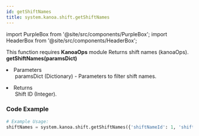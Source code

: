 ```yaml
---
id: getShiftNames
title: system.kanoa.shift.getShiftNames
---
```


import PurpleBox from '@site/src/components/PurpleBox';
import HeaderBox from '@site/src/components/HeaderBox';

<PurpleBox>This function requires <b>KanoaOps</b> module</PurpleBox>
<HeaderBox header="Description">Returns shift names (kanoaOps).</HeaderBox>
<HeaderBox header="Syntax">
    <b>getShiftNames(paramsDict)</b>
    <li>Parameters <br />
        <ul>paramsDict (Dictionary) - Parameters to filter shift names.</ul>
    </li>
    <li>Returns <br />
        <ul>Shift ID (Integer).</ul>
    </li>
</HeaderBox>

### Code Example

```python
# Example Usage:
shiftNames = system.kanoa.shift.getShiftNames({'shiftNameId': 1, 'shiftName': 'Day Shift'})
